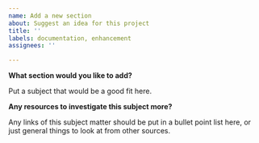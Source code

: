 ```yaml
---
name: Add a new section
about: Suggest an idea for this project
title: ''
labels: documentation, enhancement
assignees: ''

---
```


**What section would you like to add?**

Put a subject that would be a good fit here.

**Any resources to investigate this subject more?**

Any links of this subject matter should be put in a bullet point list here, or just general things to look at from other sources.
